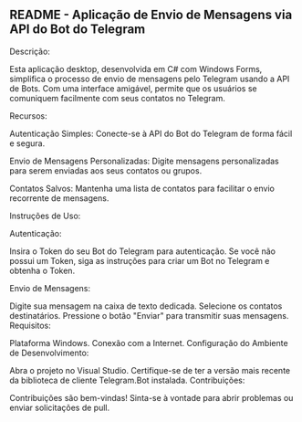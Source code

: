 ## README - Aplicação de Envio de Mensagens via API do Bot do Telegram ##

Descrição:

Esta aplicação desktop, desenvolvida em C# com Windows Forms, simplifica o processo de envio de mensagens pelo Telegram usando a API de Bots. Com uma interface amigável, permite que os usuários se comuniquem facilmente com seus contatos no Telegram.

Recursos:

Autenticação Simples: Conecte-se à API do Bot do Telegram de forma fácil e segura.

Envio de Mensagens Personalizadas: Digite mensagens personalizadas para serem enviadas aos seus contatos ou grupos.

Contatos Salvos: Mantenha uma lista de contatos para facilitar o envio recorrente de mensagens.

Instruções de Uso:

Autenticação:

Insira o Token do seu Bot do Telegram para autenticação.
Se você não possui um Token, siga as instruções para criar um Bot no Telegram e obtenha o Token.

Envio de Mensagens:

Digite sua mensagem na caixa de texto dedicada.
Selecione os contatos destinatários.
Pressione o botão "Enviar" para transmitir suas mensagens.
Requisitos:

Plataforma Windows.
Conexão com a Internet.
Configuração do Ambiente de Desenvolvimento:

Abra o projeto no Visual Studio.
Certifique-se de ter a versão mais recente da biblioteca de cliente Telegram.Bot instalada.
Contribuições:

Contribuições são bem-vindas! Sinta-se à vontade para abrir problemas ou enviar solicitações de pull.
